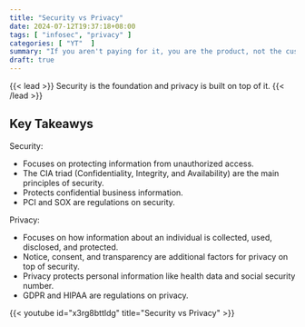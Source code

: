 ```yaml
---
title: "Security vs Privacy"
date: 2024-07-12T19:37:18+08:00
tags: [ "infosec", "privacy" ]
categories: [ "YT"  ]
summary: "If you aren't paying for it, you are the product, not the customer. Products don't get to call customer support."
draft: true
---
```

{{< lead >}}
Security is the foundation and privacy is built on top of it.
{{< /lead >}}

## Key Takeawys

Security:
 
 - Focuses on protecting information from unauthorized access.
 - The CIA triad (Confidentiality, Integrity, and Availability) are the main principles of security.
 - Protects confidential business information.
 - PCI and SOX are regulations on security.


Privacy:

 - Focuses on how information about an individual is collected, used, disclosed, and protected.
 - Notice, consent, and transparency are additional factors for privacy on top of security.
 - Privacy protects personal information like health data and social security number.
 - GDPR and HIPAA are regulations on privacy.

{{< youtube id="x3rg8bttldg" title="Security vs Privacy" >}}



